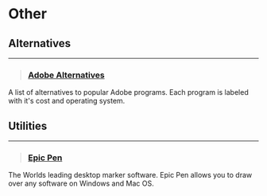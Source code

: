 # Other

## Alternatives
___

> ### [Adobe Alternatives](https://cdn.discordapp.com/attachments/607019459760095232/1252041145219813559/GPkD9w0W8AA8xjR.png?ex=667a002e&is=6678aeae&hm=aeaf2588faee7243284f14593a2d116687c99a7e6b73b3a6880476ed87d2f724&)
A list of alternatives to popular Adobe programs. Each program is labeled with it's cost and operating system.
<!-- -->


## Utilities
___

> ### [Epic Pen](https://epic-pen.com/)
The Worlds leading desktop marker software. Epic Pen allows you to draw over any software on Windows and Mac OS.
<!-- -->

